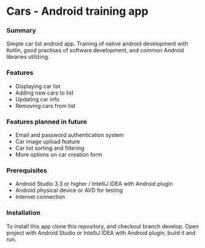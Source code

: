 # Cars - Android training app

### Summary

Simple car list android app. Training of native android development with Kotlin, good practises of software development, and common Android libraries utilizing.

### Features

- Displaying car list
- Adding new cars to list
- Updating car info
- Removing cars from list
### Features planned in future

- Email and password authentication system
- Car image upload feature
- Car list sorting and filtering
- More options on car creation form

### Prerequisites

- Android Studio 3.3 or higher / IntelliJ IDEA with Android plugin
- Android physical device or AVD for testing
- Internet connection

### Installation

To install this app clone this repository, and checkout branch develop. Open project with Android Studio or IntelliJ IDEA with Android plugin, build it and run.
